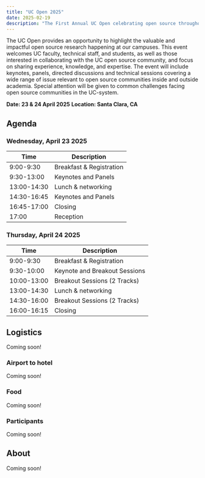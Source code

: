 ```yaml
---
title: "UC Open 2025"
date: 2025-02-19
description: "The First Annual UC Open celebrating open source throughout the UC system:  23 & 24 April 2025 – Santa Clara, CA"
---
```


The UC Open provides an opportunity to highlight the valuable and impactful open source research happening at our campuses. This event welcomes UC faculty, technical staff, and students, as well as those interested in collaborating with the UC open source community, and focus on sharing experience, knowledge, and expertise. The event will include keynotes, panels, directed discussions and technical sessions covering a wide range of issue relevant to open source communities inside and outside academia. Special attention will be given to common challenges facing open source communities in the UC-system.

**Date: 23 & 24 April 2025**
**Location: Santa Clara, CA**

## Agenda

### Wednesday, April 23 2025

| Time        | Description              |
| ----------- | ------------------------ |
| 9:00-9:30   | Breakfast & Registration |
| 9:30-13:00  | Keynotes and Panels      |
| 13:00-14:30 | Lunch & networking       |
| 14:30-16:45 | Keynotes and Panels      |
| 16:45-17:00 | Closing                  |
| 17:00       | Reception                |

### Thursday, April 24 2025

| Time        | Description                   |
| ----------- | ----------------------------- |
| 9:00-9:30   | Breakfast & Registration      |
| 9:30-10:00  | Keynote and Breakout Sessions |
| 10:00-13:00 | Breakout Sessions (2 Tracks)  |
| 13:00-14:30 | Lunch & networking            |
| 14:30-16:00 | Breakout Sessions (2 Tracks)  |
| 16:00-16:15 | Closing                       |

## Logistics

Coming soon!

### Airport to hotel

Coming soon!

### Food

Coming soon!

### Participants

Coming soon!

## About

Coming soon!

